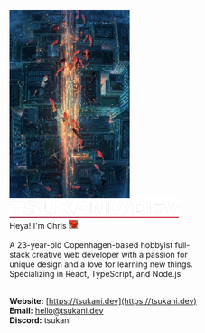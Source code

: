 <p float="left">
<img src='image.jpg' height='333' align="left">
<p float="left">
<img src="logo.png" width='300' />
<br>
Heya! I'm Chris <img src='tudou.gif' height='16' width='16'>
<br>
<br>
A 23-year-old Copenhagen-based hobbyist full-<br>
stack creative web developer with a passion for<br>
unique design and a love for learning new things.<br>
Specializing in React, TypeScript, and Node.js
<br>
<br>

<b>Website:</b> [https://tsukani.dev](https://tsukani.dev)<br>
<b>Email:</b> [hello@tsukani.dev](mailto:hello@tsukani.dev)<br>
<b>Discord:</b> tsukani<br></p></p>
